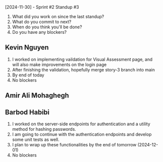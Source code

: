 [2024-11-30] - Sprint #2 Standup #3
1. What did you work on since the last standup?
2. What do you commit to next?
3. When do you think you'll be done?
4. Do you have any blockers?

## Kevin Nguyen

1. I worked on implementing vaildation for Visual Assessment page, and will also make improvements on the login page
2. After finishing the validation, hopefully merge story-3 branch into main
3. By end of today
4. No blockers

## Amir Ali Mohaghegh



## Barbod Habibi

1. I worked on the server-side endpoints for authentication and a utility method for hashing passwords.
2. I am going to continue with the authentication endpoints and develop some unit tests as well.
3. I plan to wrap up these functionalities by the end of tomorrow (2024-12-01)
4. No blockers
